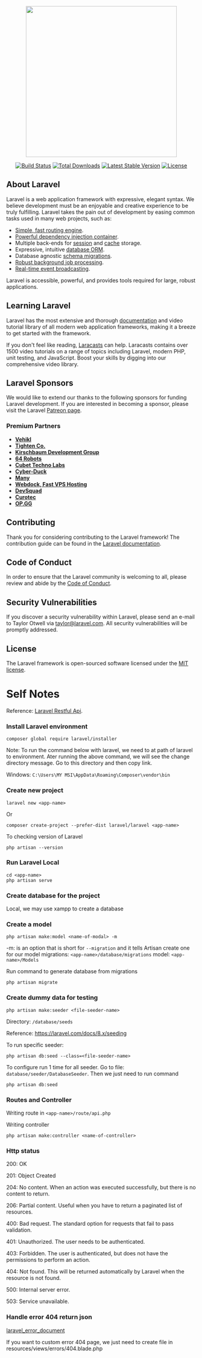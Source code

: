 <p align="center"><a href="https://laravel.com" target="_blank"><img src="https://raw.githubusercontent.com/laravel/art/master/logo-lockup/5%20SVG/2%20CMYK/1%20Full%20Color/laravel-logolockup-cmyk-red.svg" width="400"></a></p>

<p align="center">
<a href="https://travis-ci.org/laravel/framework"><img src="https://travis-ci.org/laravel/framework.svg" alt="Build Status"></a>
<a href="https://packagist.org/packages/laravel/framework"><img src="https://img.shields.io/packagist/dt/laravel/framework" alt="Total Downloads"></a>
<a href="https://packagist.org/packages/laravel/framework"><img src="https://img.shields.io/packagist/v/laravel/framework" alt="Latest Stable Version"></a>
<a href="https://packagist.org/packages/laravel/framework"><img src="https://img.shields.io/packagist/l/laravel/framework" alt="License"></a>
</p>

## About Laravel

Laravel is a web application framework with expressive, elegant syntax. We believe development must be an enjoyable and creative experience to be truly fulfilling. Laravel takes the pain out of development by easing common tasks used in many web projects, such as:

- [Simple, fast routing engine](https://laravel.com/docs/routing).
- [Powerful dependency injection container](https://laravel.com/docs/container).
- Multiple back-ends for [session](https://laravel.com/docs/session) and [cache](https://laravel.com/docs/cache) storage.
- Expressive, intuitive [database ORM](https://laravel.com/docs/eloquent).
- Database agnostic [schema migrations](https://laravel.com/docs/migrations).
- [Robust background job processing](https://laravel.com/docs/queues).
- [Real-time event broadcasting](https://laravel.com/docs/broadcasting).

Laravel is accessible, powerful, and provides tools required for large, robust applications.

## Learning Laravel

Laravel has the most extensive and thorough [documentation](https://laravel.com/docs) and video tutorial library of all modern web application frameworks, making it a breeze to get started with the framework.

If you don't feel like reading, [Laracasts](https://laracasts.com) can help. Laracasts contains over 1500 video tutorials on a range of topics including Laravel, modern PHP, unit testing, and JavaScript. Boost your skills by digging into our comprehensive video library.

## Laravel Sponsors

We would like to extend our thanks to the following sponsors for funding Laravel development. If you are interested in becoming a sponsor, please visit the Laravel [Patreon page](https://patreon.com/taylorotwell).

### Premium Partners

- **[Vehikl](https://vehikl.com/)**
- **[Tighten Co.](https://tighten.co)**
- **[Kirschbaum Development Group](https://kirschbaumdevelopment.com)**
- **[64 Robots](https://64robots.com)**
- **[Cubet Techno Labs](https://cubettech.com)**
- **[Cyber-Duck](https://cyber-duck.co.uk)**
- **[Many](https://www.many.co.uk)**
- **[Webdock, Fast VPS Hosting](https://www.webdock.io/en)**
- **[DevSquad](https://devsquad.com)**
- **[Curotec](https://www.curotec.com/services/technologies/laravel/)**
- **[OP.GG](https://op.gg)**

## Contributing

Thank you for considering contributing to the Laravel framework! The contribution guide can be found in the [Laravel documentation](https://laravel.com/docs/contributions).

## Code of Conduct

In order to ensure that the Laravel community is welcoming to all, please review and abide by the [Code of Conduct](https://laravel.com/docs/contributions#code-of-conduct).

## Security Vulnerabilities

If you discover a security vulnerability within Laravel, please send an e-mail to Taylor Otwell via [taylor@laravel.com](mailto:taylor@laravel.com). All security vulnerabilities will be promptly addressed.

## License

The Laravel framework is open-sourced software licensed under the [MIT license](https://opensource.org/licenses/MIT).


# Self Notes
Reference: [Laravel Restful Api](https://www.toptal.com/laravel/restful-laravel-api-tutorial).
### Install Laravel environment
```
composer global require laravel/installer
```
Note: To run the command below with laravel, we need to at path of laravel to environment.
Ater running the above command, we will see the change directory message. Go to this directory and then copy link.

Windows:
```C:\Users\MY MSI\AppData\Roaming\Composer\vendor\bin```
### Create new project
```
laravel new <app-name> 
```
Or
```
composer create-project --prefer-dist laravel/laravel <app-name>
```
To checking version of Laravel
```
php artisan --version 
```
### Run Laravel Local
```
cd <app-name>
php artisan serve
```
### Create database for the project
Local, we may use xampp to create a database
### Create a model
```
php artisan make:model <name-of-modal> -m
```
-m: is an option that is  short for ```--migration``` and  it tells Artisan create one for our model
migrations: ```<app-name>/database/migrations```
model: ```<app-name>/Models```

Run command to generate database from migrations
```
php artisan migrate 
```
### Create dummy data for testing
```
php artisan make:seeder <file-seeder-name> 
```
Directory: ```/database/seeds```

Reference: https://laravel.com/docs/8.x/seeding

To run specific seeder:
```
php artisan db:seed --class=<file-seeder-name> 
```
To configure run 1 time for all seeder.
Go to file: ```database/seeder/DatabaseSeeder```.
Then we just need to run command

```php artisan db:seed```

### Routes and Controller
Writing route in ```<app-name>/route/api.php```

Writing controller
```
php artisan make:controller <name-of-controller> 
```

### Http status
200: OK

201: Object Created

204: No content. When an action was executed successfully, but there is no content to return.

206: Partial content. Useful when you have to return a paginated list of resources.

400: Bad request. The standard option for requests that fail to pass validation.

401: Unauthorized. The user needs to be authenticated.

403: Forbidden. The user is authenticated, but does not have the permissions to perform an action.

404: Not found. This will be returned automatically by Laravel when the resource is not found.

500: Internal server error.

503: Service unavailable.

### Handle error 404 return json
[laravel_error_document](https://laravel.com/docs/8.x/errors)

If you want to custom error 404 page, we just need to create file in resources/views/errors/404.blade.php
